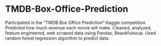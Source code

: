 # TMDB-Box-Office-Prediction
Participated in the “TMDB Box Office Prediction” Kaggle competition. Predicted how much revenue each movie will make. Cleaned, analyzed, feature engineered, web scraped data using Pandas, Beautifulsoup. Used random forest regression algorithm to predict data.
